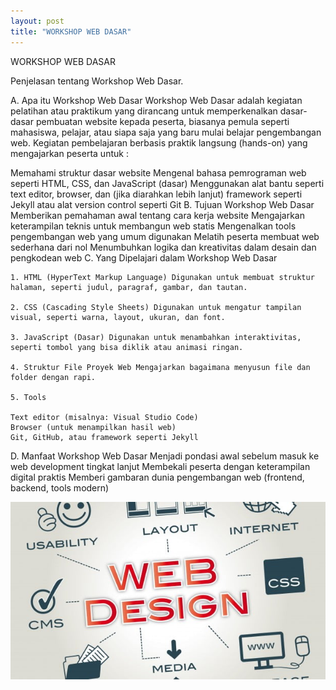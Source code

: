 ```yaml
---
layout: post
title: "WORKSHOP WEB DASAR"
---
```


WORKSHOP WEB DASAR

Penjelasan tentang Workshop Web Dasar.

A. Apa itu Workshop Web Dasar
Workshop Web Dasar adalah kegiatan pelatihan atau praktikum yang dirancang untuk memperkenalkan dasar-dasar pembuatan website kepada peserta, biasanya pemula seperti mahasiswa, pelajar, atau siapa saja yang baru mulai belajar pengembangan web. Kegiatan pembelajaran berbasis praktik langsung (hands-on) yang mengajarkan peserta untuk :

Memahami struktur dasar website
Mengenal bahasa pemrograman web seperti HTML, CSS, dan JavaScript (dasar)
Menggunakan alat bantu seperti text editor, browser, dan (jika diarahkan lebih lanjut) framework seperti Jekyll atau alat version control seperti Git
B. Tujuan Workshop Web Dasar
Memberikan pemahaman awal tentang cara kerja website
Mengajarkan keterampilan teknis untuk membangun web statis
Mengenalkan tools pengembangan web yang umum digunakan
Melatih peserta membuat web sederhana dari nol
Menumbuhkan logika dan kreativitas dalam desain dan pengkodean web
C. Yang Dipelajari dalam Workshop Web Dasar

    1. HTML (HyperText Markup Language) Digunakan untuk membuat struktur halaman, seperti judul, paragraf, gambar, dan tautan.

    2. CSS (Cascading Style Sheets) Digunakan untuk mengatur tampilan visual, seperti warna, layout, ukuran, dan font.

    3. JavaScript (Dasar) Digunakan untuk menambahkan interaktivitas, seperti tombol yang bisa diklik atau animasi ringan.

    4. Struktur File Proyek Web Mengajarkan bagaimana menyusun file dan folder dengan rapi.

    5. Tools

    Text editor (misalnya: Visual Studio Code)
    Browser (untuk menampilkan hasil web)
    Git, GitHub, atau framework seperti Jekyll

D. Manfaat Workshop Web Dasar
    Menjadi pondasi awal sebelum masuk ke web development tingkat lanjut
    Membekali peserta dengan keterampilan digital praktis
    Memberi gambaran dunia pengembangan web (frontend, backend, tools modern)

![WORKSHOP](/assets/image/WORKSHOP.jpg)